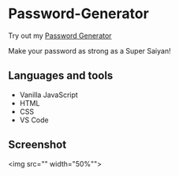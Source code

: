 # Password-Generator

Try out my [Password Generator](https://rays-password-generator.netlify.app/)

Make your password as strong as a Super Saiyan!

## Languages and tools

- Vanilla JavaScript
- HTML
- CSS
- VS Code

## Screenshot

<img src="" width="50%"">
